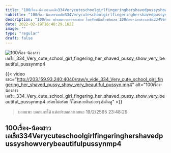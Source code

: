 ```yaml
---
title: "100เรื่อง-น้องสาวเอเชีย334Verycuteschoolgirlfingeringhershavedpussyshowverybeautifulpussynmp4"
subtitle: "100เรื่อง-น้องสาวเอเชีย334Verycuteschoolgirlfingeringhershavedpussyshowverybeautifulpussynmp4 นอกจากต้นขา ก็ไม่มีอะไรในชีวิตที่มั่นคงเลย"
description: "100เรื่อง พร้อมบวกตลอดอะค้าบ โทรศัพท์มีเครื่องคิดเลข 100เรื่อง-น้องสาวเอเชีย334Verycuteschoolgirlfingeringhershavedpussyshowverybeautifulpussynmp4 19/2/2565 23:48:29"
date: 2022-02-19T16:48:29.162Z
image: ""
type: "regular"
draft: false
---
```


![100เรื่อง-น้องสาวเอเชีย_334_Very_cute_school_girl_fingering_her_shaved_pussy_show_very_beautiful_pussynmp4](http://203.159.93.240:4040/raw/v_vide_334_Very_cute_school_girl_fingering_her_shaved_pussy_show_very_beautiful_pussyn.jpg)

{{< video src="http://203.159.93.240:4040/raw/v_vide_334_Very_cute_school_girl_fingering_her_shaved_pussy_show_very_beautiful_pussyn.mp4" alt="100เรื่อง-น้องสาวเอเชีย_334_Very_cute_school_girl_fingering_her_shaved_pussy_show_very_beautiful_pussynmp4 อร่อยไม่อร่อย ก็โดนหวยกินบ่อยๆ อ่ะคิดดู" >}}


> บอกแพะ บอกแกะได้ แต่อย่าบอกลาเลยนะ 19/2/2565 23:48:29

## 100เรื่อง-น้องสาวเอเชีย334Verycuteschoolgirlfingeringhershavedpussyshowverybeautifulpussynmp4
